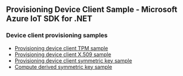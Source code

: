## Provisioning Device Client Sample - Microsoft Azure IoT SDK for .NET

### Device client provisioning samples

* [Provisioning device client TPM sample][tpm-sample]
* [Provisioning device client X.509 sample][x509-sample]
* [Provisioning device client symmetric key sample][symmetric-key-sample]
* [Compute derived symmetric key sample][compute-derived-symmetric-key-sample]

[x509-sample]:https://github.com/Azure/azure-iot-sdk-csharp/tree/main/provisioning/device/samples/Getting%20Started/X509Sample
[tpm-sample]: https://github.com/Azure/azure-iot-sdk-csharp/tree/main/provisioning/device/samples/How%20To/TpmSample
[symmetric-key-sample]: https://github.com/Azure/azure-iot-sdk-csharp/tree/main/provisioning/device/samples/How%20To/SymmetricKeySample
[compute-derived-symmetric-key-sample]: https://github.com/Azure/azure-iot-sdk-csharp/tree/main/provisioning/device/samples/Getting%20Started/ComputeDerivedSymmetricKeySample